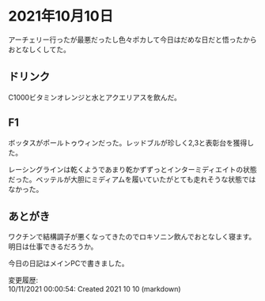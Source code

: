 # 2021年10月10日

アーチェリー行ったが最悪だったし色々ポカして今日はだめな日だと悟ったからおとなしくしてた。

## ドリンク

C1000ビタミンオレンジと水とアクエリアスを飲んだ。

## F1

ボッタスがポールトゥウィンだった。レッドブルが珍しく2,3と表彰台を獲得した。

レーシングラインは乾くようであまり乾かずずっとインターミディエイトの状態だった。ベッテルが大胆にミディアムを履いていたがとても走れそうな状態ではなかった。

## あとがき

ワクチンで結構調子が悪くなってきたのでロキソニン飲んでおとなしく寝ます。明日は仕事できるだろうか。

今日の日記はメインPCで書きました。

変更履歴:  
10/11/2021 00:00:54: Created 2021 10 10 (markdown)  
